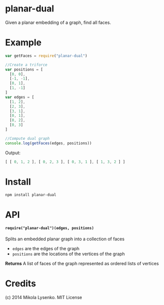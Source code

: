 planar-dual
===========
Given a planar embedding of a graph, find all faces.

# Example

```javascript
var getFaces = require("planar-dual")

//Create a triforce
var positions = [
  [0, 0],
  [-1, -1],
  [0, 1],
  [1, -1]
]
var edges = [
  [1, 2],
  [2, 3],
  [3, 1],
  [0, 1],
  [0, 2],
  [0, 3]
]

//Compute dual graph
console.log(getFaces(edges, positions))
```

Output:

```javascript
[ [ 0, 1, 2 ], [ 0, 2, 3 ], [ 0, 3, 1 ], [ 1, 3, 2 ] ]
```

# Install

```
npm install planar-dual
```

# API

#### `require("planar-dual")(edges, positions)`
Splits an embedded planar graph into a collection of faces

* `edges` are the edges of the graph
* `positions` are the locations of the vertices of the graph

**Returns** A list of faces of the graph represented as ordered lists of vertices

# Credits
(c) 2014 Mikola Lysenko. MIT License